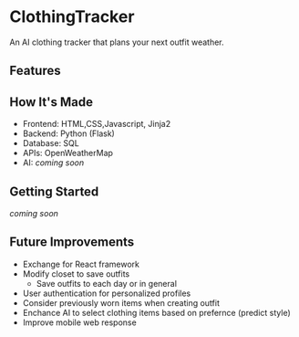 # ClothingTracker
An AI clothing tracker that plans your next outfit weather.

## Features

## How It's Made
+ Frontend: HTML,CSS,Javascript, Jinja2
+ Backend: Python (Flask)
+ Database: SQL
+ APIs: OpenWeatherMap
+ AI: _coming soon_

## Getting Started
_coming soon_

## Future Improvements
* Exchange for React framework
* Modify closet to save outfits
  - Save outfits to each day or in general
* User authentication for personalized profiles
* Consider previously worn items when creating outfit
* Enchance AI to select clothing items based on prefernce (predict style)
* Improve mobile web response
